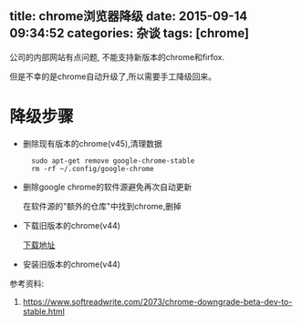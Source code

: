 title: chrome浏览器降级
date: 2015-09-14 09:34:52
categories: 杂谈
tags: [chrome]
---

公司的内部网站有点问题, 不能支持新版本的chrome和firfox.

但是不幸的是chrome自动升级了,所以需要手工降级回来。

<!--more-->

# 降级步骤

- 删除现有版本的chrome(v45),清理数据

		sudo apt-get remove google-chrome-stable
		rm -rf ~/.config/google-chrome

- 删除google chrome的软件源避免再次自动更新

	在软件源的"额外的仓库"中找到chrome,删掉

- 下载旧版本的chrome(v44)

	[下载地址](http://mirror.pcbeta.com/google/chrome/deb/pool/main/g/google-chrome-stable/)

- 安装旧版本的chrome(v44)

参考资料:

1. https://www.softreadwrite.com/2073/chrome-downgrade-beta-dev-to-stable.html